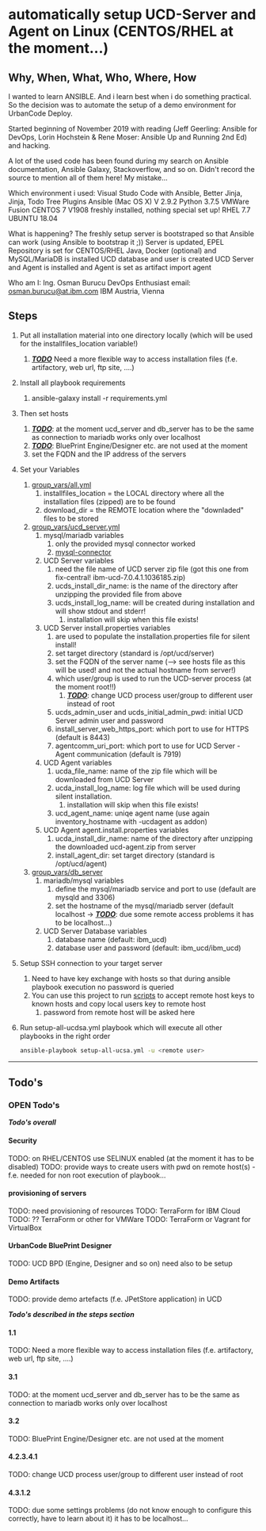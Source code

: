 # automatically setup UCD-Server and Agent on Linux (CENTOS/RHEL at the moment...)

## Why, When, What, Who, Where, How

I wanted to learn ANSIBLE. And i learn best when i do something practical. So the decision was to automate the setup of a demo environment for UrbanCode Deploy.

Started beginning of November 2019 with reading (Jeff Geerling: Ansible for DevOps, Lorin Hochstein & Rene Moser: Ansible Up and Running 2nd Ed) and hacking.

A lot of the used code has been found during my search on Ansible documentation, Ansible Galaxy, Stackoverflow, and so on. Didn't record the source to mention all of them here! My mistake...

Which environment i used:
Visual Studo Code with Ansible, Better Jinja, Jinja, Todo Tree Plugins
Ansible (Mac OS X) V 2.9.2
Python 3.7.5
VMWare Fusion
CENTOS 7 V1908 freshly installed, nothing special set up!
RHEL 7.7
UBUNTU 18.04

What is happening?
The freshly setup server is bootstraped so that Ansible can work (using Ansible to bootstrap it ;))
Server is updated, EPEL Repository is set for CENTOS/RHEL
Java, Docker (optional) and MySQL/MariaDB is installed
UCD database and user is created
UCD Server and Agent is installed and Agent is set as artifact import agent

Who am I:
Ing. Osman Burucu
DevOps Enthusiast
email: osman.burucu@at.ibm.com
IBM Austria, Vienna

## Steps

1. Put all installation material into one directory locally (which will be used for the installfiles_location variable!)
    1. [***TODO***](#1.1) Need a more flexible way to access installation files (f.e. artifactory, web url, ftp site, ....)
2. Install all playbook requirements
    1. ansible-galaxy install -r requirements.yml
3. Then set hosts
    1. [***TODO***](#3.1): at the moment ucd_server and db_server has to be the same as connection to mariadb works only over localhost
    2. [***TODO***](#3.2): BluePrint Engine/Designer etc. are not used at the moment
    3. set the FQDN and the IP address of the servers
4. Set your Variables
    1. [group_vars/all.yml](group_vars/all.yml)
        1. installfiles_location = the LOCAL directory where all the installation files (zipped) are to be found
        2. download_dir = the REMOTE location where the "downladed" files to be stored
    2. [group_vars/ucd_server.yml](group_vars/ucd_server.yml)
        1. mysql/mariadb variables
            1. only the provided mysql connector worked
            2. [mysql-connector](https://dev.mysql.com/get/Downloads/Connector-J/mysql-connector-java-8.0.19.zip)
        2. UCD Server variables
            1. need the file name of UCD server zip file (got this one from fix-central! ibm-ucd-7.0.4.1.1036185.zip)
            2. ucds_install_dir_name: is the name of the directory after unzipping the provided file from above
            3. ucds_install_log_name: will be created during installation and will show stdout and stderr!
                1. installation will skip when this file exists!
        3. UCD Server install.properties variables
            1. are used to populate the installation.properties file for silent install!
            2. set target directory (standard is /opt/ucd/server)
            3. set the FQDN of the server name (--> see hosts file as this will be used! and not the actual hostname from server!)
            4. which user/group is used to run the UCD-server process (at the moment root!!)
                1. [***TODO***](#4.2.3.4.1): change UCD process user/group to different user instead of root
            5. ucds_admin_user and ucds_initial_admin_pwd: initial UCD Server admin user and password
            6. install_server_web_https_port: which port to use for HTTPS (default is 8443)
            7. agentcomm_uri_port: which port to use for UCD Server - Agent communication (default is 7919)
        4. UCD Agent variables
            1. ucda_file_name: name of the zip file which will be downloaded from UCD Server
            2. ucda_install_log_name: log file which will be used during silent installation.
                1. installation will skip when this file exists!
            3. ucd_agent_name: uniqe agent name (use again inventory_hostname with -ucdagent as addon)
        5. UCD Agent agent.install.properties variables
            1. ucda_install_dir_name: name of the directory after unzipping the downloaded ucd-agent.zip from server
            2. install_agent_dir: set target directory (standard is /opt/ucd/agent)
    3. [group_vars/db_server](group_vars/db_server)
        1. mariadb/mysql variables
            1. define the mysql/mariadb service and port to use (default are mysqld and 3306)
            2. set the hostname of the mysql/mariadb server (default localhost -> [***TODO***](#4.3.1.2): due some remote access problems it has to be localhost...)
        2. UCD Server Database variables
            1. database name (default: ibm_ucd)
            2. database user and password (default: ibm_ucd/ibm_ucd)
5. Setup SSH connection to your target server
    1. Need to have key exchange with hosts so that during ansible playbook execution no password is queried
    2. You can use this project to run [scripts](https://github.com/osmanburucu-ibm/helper_scripts) to accept remote host keys to known hosts and copy local users key to remote host
        1. password from remote host  will be asked here
6. Run setup-all-ucdsa.yml playbook which will execute all other playbooks in the right order

    ~~~sh
    ansible-playbook setup-all-ucsa.yml -u <remote user>
    ~~~

---

## Todo's

### OPEN Todo's

***Todo's overall***

#### Security

TODO: on RHEL/CENTOS use SELINUX enabled (at the moment it has to be disabled)
TODO: provide ways to create users with pwd on remote host(s) - f.e. needed for non root execution of playbook...

#### provisioning of servers

TODO: need provisioning of resources
TODO: TerraForm for IBM Cloud
TODO: ?? TerraForm or other for VMWare
TODO: TerraForm or Vagrant for VirtualBox

#### UrbanCode BluePrint Designer

TODO: UCD BPD (Engine, Designer and so on) need also to be setup

#### Demo Artifacts

TODO: provide demo artefacts (f.e. JPetStore application) in UCD

***Todo's described in the steps section***

#### 1.1

TODO: Need a more flexible way to access installation files (f.e. artifactory, web url, ftp site, ....)

#### 3.1

TODO: at the moment ucd_server and db_server has to be the same as connection to mariadb works only over localhost

#### 3.2

TODO: BluePrint Engine/Designer etc. are not used at the moment

#### 4.2.3.4.1

TODO: change UCD process user/group to different user instead of root

#### 4.3.1.2

TODO: due some settings problems (do not know enough to configure this correctly, have to learn about it) it has to be localhost...
